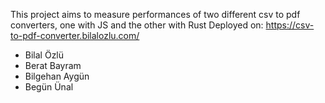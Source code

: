This project aims to measure performances of two different csv to pdf converters, one with JS and the other with Rust
Deployed on: https://csv-to-pdf-converter.bilalozlu.com/

- Bilal Özlü
- Berat Bayram
- Bilgehan Aygün
- Begün Ünal
